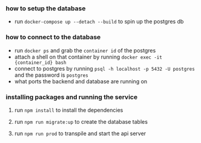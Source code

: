 ### how to setup the database
- run `docker-compose up --detach --build` to spin up the postgres db

###  how to connect to the database
- run `docker ps` and grab the `container id` of the postgres
- attach a shell on that container by running `docker exec -it {container_id} bash`
- connect to postgres by running `psql -h localhost -p 5432 -U postgres` and the password is `postgres`
- what ports the backend and database are running on

### installing packages and running the service
1. run `npm install` to install the dependencies

2. run `npm run migrate:up` to create the database tables

3. run `npm run prod` to transpile and start the api server